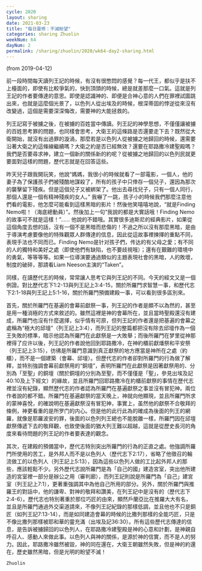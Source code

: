 ```yaml
---
cycle: 2020
layout: sharing
date: 2021-03-23
title: "每日靈修：不滅盼望"
categories: sharing Zhuolin
weekNum: 64
dayNum: 2
permalink: /sharing/zhuolin/2020/wk64-day2-sharing.html
--- 
```

(from 2019-04-12)

前一段時間每天讀列王記的時候，有沒有很憋悶的感覺？每一代王，都似乎是扶不上檯面的，即使有比較爭氣的，快到頂頭的時候，總是就差那麼一口氣。這就是列王記的作者要傳達的意思。即使是認識神的、即便是合神心意的人們在罪裡試圖跳出來，也就是這麼個光景了，以色列人從出埃及的時候，根深蒂固的悖逆從來沒有改變過，這個是需要深深悔改，需要神的大能拯救的。

列王記寫于被擄之後，在被擄的百姓當中傳讀。列王記的神學思想，不僅僅讓被擄的百姓思考罪的問題，也同樣會思考，大衛王的這條路是否還要走下去？既然從大衛開始，就沒有出過罪的漩渦，那麼若是以色列人從被擄之地歸回的時候，還需要沿著大衛之約這條線繼續嗎？大衛之約是否已經無效？還要在耶路撒冷建聖殿嗎？我們是否要尋求神，建立一個新的關係新的約呢？從被擄之地歸回的以色列民就更要面對這樣的問題，歷代志就是在回答這些。

昨天兒子跟我開玩笑，他說“媽媽，我很小的時候就看了一部電影，一個人，他的妻子為了保護孩子們被殘酷地謀殺了，所有的孩子中只倖存一個兒子，還因為那次的襲擊留下殘疾。但是這個兒子又被綁架了。他出去尋找兒子，只有一個人同行，那個人還是一個有精神殘疾的女人。” 我嚇了一跳，孩子小的時候我們那麼注意他們看的電影，他怎麼可能看到這樣黑暗的影片！然後他笑嘻嘻地說，“就是Finding Nemo啦！（海底總動員）”。然後加上一句“我說的都是大實話哦！Finding Nemo的故事可不就是這樣！”...... 他說的不錯哦。其實很多迪斯尼的經典影片，如果從這個角度去想的話，沒有一個不是黑暗而悲傷的！不過之所以沒有那麼黑暗，是由于導演考慮要像他的特殊觀眾人群傳達的信息，因此從這故事裡揀擇的重點不同，表現手法也不同而已。Finding Nemo是针对孩子們，传达的有父母之愛；有不同的人的獨特和美好之處（即使他們有缺陷，也不要歧視哦）；還有在艱難的環境中的勇氣，等等等等。如果一位導演要通過類似的主題表現社會的黑暗，人的敗壞，制度的破碎，那請看Liam Neeson主演的“Taken”。

同樣，在讀歷代志的時候，常常讓人思考它與列王記的不同。今天的經文又是一個例證。對比歷代志下1:2-13與列王記上3:4-15，關於所羅門求智慧一事，和歷代志下2:1-18與列王記上5:1-16，關於所羅門預備建殿一事，可以看到很多區別來。

首先，關於所羅門在基遍的會幕前獻祭一事，列王記的作者是頗不以為然的，甚至是用一種消極的方式來敘述的。雖然這裡是神的會幕所在，並且當時聖殿還沒有建成，所羅門也沒有什麼選擇，似乎情有可原，但列王記的作者還是把基遍的會幕之處稱為“極大的邱壇”（列王記上3:4），而列王記的整篇都把沒有除去邱壇作為一個王失敗的標準，暗示他認為所羅門在此獻祭是一大敗舉；而後所羅門在梦里從神那裡得了应许以後，列王記的作者說他回到耶路撒冷，在神約櫃前獻燔祭和平安祭（列王記上3:15），彷彿是所羅門意識到真正獻祭的地方應當是神所在之處（約櫃），而不是一個建築（會幕、邱壇）。但歷代志的作者卻對所羅門的行為做了解釋，並特別強調會幕前獻祭用的“銅壇”，表明所羅門在此獻祭是因著獻祭用的、分別為「至聖」的銅壇（關於銅壇的分別為至聖，而不僅僅是「聖」，參見出埃及記40:10及上下經文）的緣故，並且所羅門回耶路撒冷在約櫃前獻祭的事情在歷代志裡並沒有紀錄，顯然歷代志的作者認為所羅門在基遍獻祭之事並沒有冒犯神。兩位作者說的都不錯。所羅門在基遍獻祭的當天晚上，神就向他顯現，並且所羅門所求的蒙神喜悅，的確說明在基遍獻祭沒有冒犯神，事實上，虽然他的獻祭不合敬拜的條例，神更看重的是所罗门的内心。但是他的此行此為的確成為後面的列王的網羅，就像是耶羅波安的罪，後面的以色列列王總也不能脫離一樣，所羅門因在邱壇獻祭傳遞下去的敬拜觀，也致使後面的猶大列王難以超越，這就是從歷史長河的角度來看待問題的列王記的作者要表達的觀念。

其次，在建殿的預備當中，歷代志特別突出所羅門的行為的正直之處。他強調所羅門所使用的苦工，是外邦人而不是以色列人（歷代志下2:17），省略了他徵召的輪流做工的以色列人（列王記上5:13），因為這些以色列人做的工比起外邦人的那些，應該輕鬆不少。另外歷代志說所羅門是為「自己的國」建造宮室，突出他所建造的宮室裡一部分是辦公之用（審判廊），而列王記則說是所羅門為「自己」建宮室（列王記上7:1），更著重強調其中為他自己所用的部分。另外，關於所羅門與推羅王的對話中，他的謙卑、對神的敬拜和讚美，在列王記中是沒有的（歷代志下2:4-6）。歷代志也特別著重於那位巧匠的由來，顯然戶蘭亞比在推羅大大有名，並且是所羅門通過外交渠道請來，不像列王記紀錄的那樣低調，並且他也不只是銅匠（如列王記7:13-14），而是如同建造會幕的時候的比撒列那樣的全能巧匠，只是不像比撒列那樣被耶和華的靈充滿（出埃及記36:30）。所有這些歷代志傳達的信息，是告訴被擄歸回的以色列人，在耶路撒冷建聖殿是神的心意和計劃，是神親自呼召人、感動人來做此事。以色列人與神的關係，是源於神的信實，而不是人的努力。因此，耶路撒冷雖然被毀，神的同在還在，大衛王朝雖然失敗，但是神的約還在，歷史雖然黑暗，但是光明的盼望不滅！

`Zhuolin`
